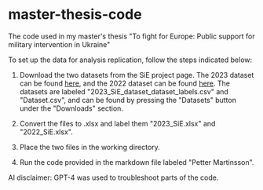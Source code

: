 # master-thesis-code
The code used in my master's thesis "To fight for Europe: Public support for military intervention in Ukraine"

To set up the data for analysis replication, follow the steps indicated below:

1. Download the two datasets from the SiE project page. The 2023 dataset can be found [here](https://search.gesis.org/research_data/SDN-10.7802-2646?doi=10.7802/2646), and the 2022 dataset can be found [here](https://search.gesis.org/research_data/SDN-10.7802-2506?doi=10.7802/2506). The datasets are labeled "2023_SiE_dataset_dataset_labels.csv" and "Dataset.csv", and can be found by pressing the "Datasets" button under the "Downloads" section.

2. Convert the files to .xlsx and label them "2023_SiE.xlsx" and "2022_SiE.xlsx".

3. Place the two files in the working directory.

4. Run the code provided in the markdown file labeled "Petter Martinsson".

AI disclaimer: GPT-4 was used to troubleshoot parts of the code.

